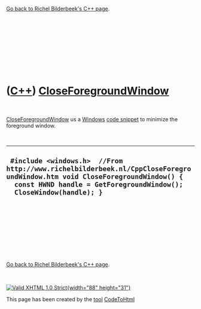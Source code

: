 

[Go back to Richel Bilderbeek's C++ page](Cpp.htm).

 

 

 

 

 

([C++](Cpp.htm)) [CloseForegroundWindow](CppCloseForegroundWindow.htm)
======================================================================

 

[CloseForegroundWindow](CppCloseForegroundWindow.htm) us a
[Windows](CppWindows.htm) [code snippet](CppCodeSnippets.htm) to
minimize the foreground window.

 

  --------------------------------------------------------------------------------------------------------------------------------------------------------------------------------------------------
  ` #include <windows.h>  //From http://www.richelbilderbeek.nl/CppCloseForegroundWindow.htm void CloseForegroundWindow() {   const HWND handle = GetForegroundWindow();   CloseWindow(handle); }`
  --------------------------------------------------------------------------------------------------------------------------------------------------------------------------------------------------

 

 

 

 

 

[Go back to Richel Bilderbeek's C++ page](Cpp.htm).



 

[![Valid XHTML 1.0 Strict](valid-xhtml10.png){width="88"
height="31"}](http://validator.w3.org/check?uri=referer)

This page has been created by the [tool](Tools.htm)
[CodeToHtml](ToolCodeToHtml.htm)
